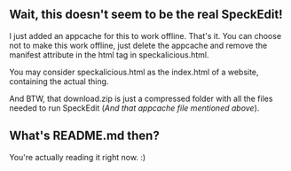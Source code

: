 ## Wait, this doesn't seem to be the real SpeckEdit!

I just added an appcache for this to work offline. That's it. You can choose not to make this work offline, just delete the appcache and remove the manifest attribute in the html tag in speckalicious.html.

You may consider speckalicious.html as the index.html of a website, containing the actual thing.

And BTW, that download.zip is just a compressed folder with all the files needed to run SpeckEdit (*And that appcache file mentioned above*).

## What's README.md then?

You're actually reading it right now. :)